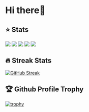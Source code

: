 <h1>Hi there👋</h1>

## ⭐ Stats  

![](https://github-profile-summary-cards.vercel.app/api/cards/profile-details?username=akio-q&theme=solarized_dark)
![](https://github-profile-summary-cards.vercel.app/api/cards/most-commit-language?username=akio-q&theme=solarized_dark)
![](https://github-profile-summary-cards.vercel.app/api/cards/repos-per-language?username=akio-q&theme=solarized_dark)
![](https://github-profile-summary-cards.vercel.app/api/cards/stats?username=akio-q&theme=solarized_dark)
![](https://github-profile-summary-cards.vercel.app/api/cards/productive-time?username=akio-q&theme=solarized_dark)

## 🔥 Streak Stats
[![GitHub Streak](https://github-readme-streak-stats.herokuapp.com/?user=akio-q)](https://git.io/streak-stats)

## 🏆 Github Profile Trophy

[![trophy](https://github-profile-trophy.vercel.app/?username=akio-q)](https://github.com/ryo-ma/github-profile-trophy)
